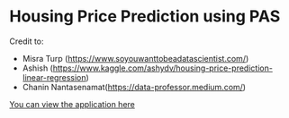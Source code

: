 # Housing Price Prediction using PAS


Credit to:
- Misra Turp (https://www.soyouwanttobeadatascientist.com/)
- Ashish (https://www.kaggle.com/ashydv/housing-price-prediction-linear-regression)
- Chanin Nantasenamat(https://data-professor.medium.com/)

[You can view the application here](https://share.streamlit.io/zaephaer/bamford/main/housing.py)
